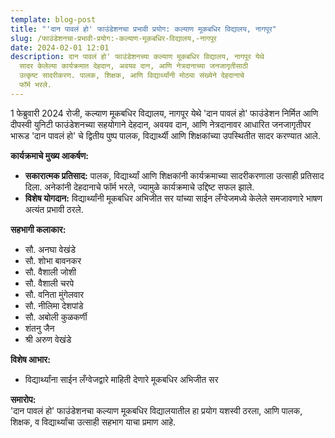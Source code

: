 ```yaml
---
template: blog-post
title: "'दान पावलं हो' फाउंडेशनचा प्रभावी प्रयोग: कल्याण मूकबधिर विद्यालय, नागपूर"
slug: /फाउंडेशनचा-प्रभावी-प्रयोग:-कल्याण-मूकबधिर-विद्यालय,-नागपूर
date: 2024-02-01 12:01
description: दान पावलं हो' फाउंडेशनच्या कल्याण मूकबधिर विद्यालय, नागपूर येथे
  सादर केलेल्या कार्यक्रमात देहदान, अवयव दान, आणि नेत्रदानाच्या जनजागृतीसाठी
  उत्कृष्ट सादरीकरण. पालक, शिक्षक, आणि विद्यार्थ्यांनी मोठ्या संख्येने देहदानाचे
  फॉर्म भरले.
---
```



1 फेब्रुवारी 2024 रोजी, कल्याण मूकबधिर विद्यालय, नागपूर येथे 'दान पावलं हो' फाउंडेशन निर्मित आणि दीपस्वी युनिटी फाउंडेशनच्या सहयोगाने देहदान, अवयव दान, आणि नेत्रदानावर आधारित जनजागृतीपर भारूड 'दान पावलं हो' चे द्वितीय पुष्प पालक, विद्यार्थ्यी आणि शिक्षकांच्या उपस्थितीत सादर करण्यात आले.

**कार्यक्रमाचे मुख्य आकर्षण:**

* **सकारात्मक प्रतिसाद:** पालक, विद्यार्थ्यां आणि शिक्षकांनी कार्यक्रमाच्या सादरीकरणाला उत्साही प्रतिसाद दिला. अनेकांनी देहदानाचे फॉर्म भरले, ज्यामुळे कार्यक्रमाचे उद्दिष्ट सफल झाले.
* **विशेष योगदान:** विद्यार्थ्यांनी मूकबधिर अभिजीत सर यांच्या साईन लँग्वेजमध्ये केलेले समजावणारे भाषण अत्यंत प्रभावी ठरले.

**सहभागी कलाकार:**

* सौ. अनघा वेखंडे
* सौ. शोभा बावनकर
* सौ. वैशाली जोशी
* सौ. वैशाली चरपे
* सौ. वनिता मुंगेलवार
* सौ. नीलिमा देशपांडे
* सौ. अबोली कुळकर्णी
* शंतनु जैन
* श्री अरुण वेखंडे

**विशेष आभार:**

* विद्यार्थ्यांना साईन लँग्वेजद्वारे माहिती देणारे मूकबधिर अभिजीत सर

**समारोप:**\
'दान पावलं हो' फाउंडेशनचा कल्याण मूकबधिर विद्यालयातील हा प्रयोग यशस्वी ठरला, आणि पालक, शिक्षक, व विद्यार्थ्यांचा उत्साही सहभाग याचा प्रमाण आहे.